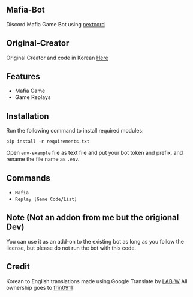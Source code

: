 ## Mafia-Bot
Discord Mafia Game Bot using [nextcord](https://github.com/nextcord/nextcord)

## Original-Creator
Original Creator and code in Korean [Here](https://github.com/frin0911/Mafia-Bot)

## Features
- Mafia Game
- Game Replays

## Installation
Run the following command to install required modules:
```
pip install -r requirements.txt
```

Open `env-example` file as text file and put your bot token and prefix, and rename the file name as `.env`.


## Commands
- `Mafia`
- `Replay [Game Code/List]`

## Note (Not an addon from me but the origional Dev)
You can use it as an add-on to the existing bot as long as you follow the license, but please do not run the bot with this code.

## Credit
Korean to English translations made using Google Translate by [LAB-W](https://github.com/LAB-W404)
All ownership goes to [frin0911](https://github.com/frin0911)
